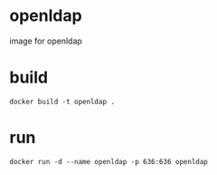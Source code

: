 # openldap

image for openldap

# build

    docker build -t openldap .

# run

    docker run -d --name openldap -p 636:636 openldap
